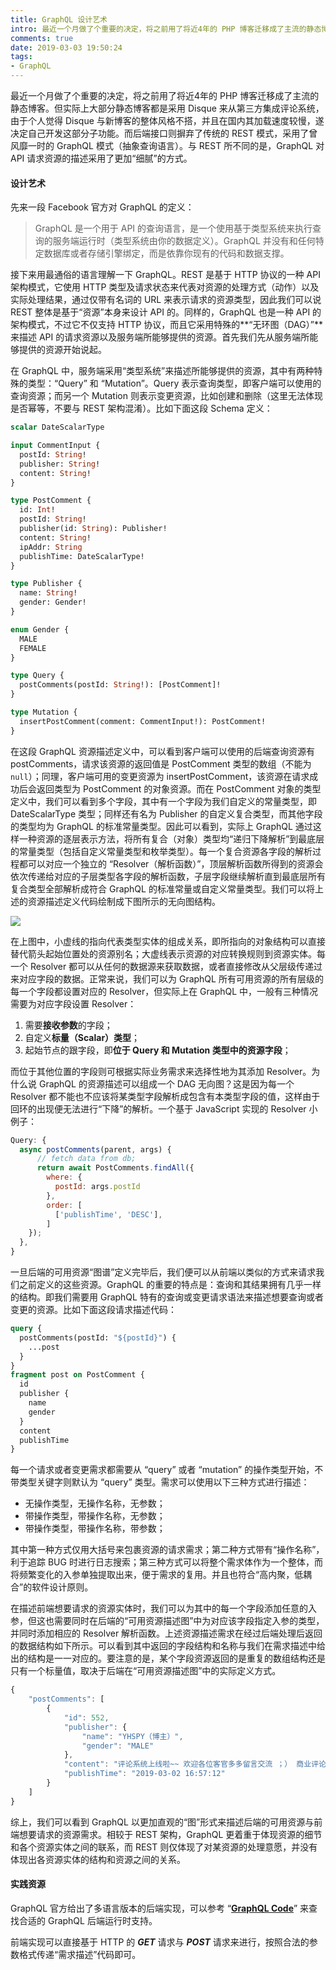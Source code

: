 ```yaml
---
title: GraphQL 设计艺术
intro: 最近一个月做了个重要的决定，将之前用了将近4年的 PHP 博客迁移成了主流的静态博客。但实际上大部分静态博客都是采用 Disque 来从第三方集成评论系统，由于个人觉得 Disque 与新博客的整体风格不搭，并且在国内其加载速度较慢，遂决定自己开发这部分子功能。而后端接口则摒弃了传统的 REST 模式，采用了曾风靡一时的 GraphQL 模式（抽象查询语言）。与 REST 所不同的是，GraphQL 对 API 请求资源的描述采用了更加“细腻”的方式。
comments: true
date: 2019-03-03 19:50:24
tags:
- GraphQL
---
```


最近一个月做了个重要的决定，将之前用了将近4年的 PHP 博客迁移成了主流的静态博客。但实际上大部分静态博客都是采用 Disque 来从第三方集成评论系统，由于个人觉得 Disque 与新博客的整体风格不搭，并且在国内其加载速度较慢，遂决定自己开发这部分子功能。而后端接口则摒弃了传统的 REST 模式，采用了曾风靡一时的 GraphQL 模式（抽象查询语言）。与 REST 所不同的是，GraphQL 对 API 请求资源的描述采用了更加“细腻”的方式。

#### 设计艺术

先来一段 Facebook 官方对 GraphQL 的定义：

> GraphQL 是一个用于 API 的查询语言，是一个使用基于类型系统来执行查询的服务端运行时（类型系统由你的数据定义）。GraphQL 并没有和任何特定数据库或者存储引擎绑定，而是依靠你现有的代码和数据支撑。

接下来用最通俗的语言理解一下 GraphQL。REST 是基于 HTTP 协议的一种 API 架构模式，它使用 HTTP 类型及请求状态来代表对资源的处理方式（动作）以及实际处理结果，通过仅带有名词的 URL 来表示请求的资源类型，因此我们可以说 REST 整体是基于“资源”本身来设计 API 的。同样的，GraphQL 也是一种 API 的架构模式，不过它不仅支持 HTTP 协议，而且它采用特殊的**“无环图（DAG）”**来描述 API 的请求资源以及服务端所能够提供的资源。首先我们先从服务端所能够提供的资源开始说起。

在 GraphQL 中，服务端采用“类型系统”来描述所能够提供的资源，其中有两种特殊的类型：“Query” 和 “Mutation”。Query 表示查询类型，即客户端可以使用的查询资源；而另一个 Mutation 则表示变更资源，比如创建和删除（这里无法体现是否幂等，不要与 REST 架构混淆）。比如下面这段 Schema 定义：

```graphql
scalar DateScalarType

input CommentInput {
  postId: String!
  publisher: String!
  content: String!
}

type PostComment {
  id: Int!
  postId: String!
  publisher(id: String): Publisher!
  content: String!
  ipAddr: String
  publishTime: DateScalarType!
}

type Publisher {
  name: String!
  gender: Gender!
}

enum Gender {
  MALE
  FEMALE
}

type Query {
  postComments(postId: String!): [PostComment]!
}

type Mutation {
  insertPostComment(comment: CommentInput!): PostComment!
}
```

在这段 GraphQL 资源描述定义中，可以看到客户端可以使用的后端查询资源有 postComments，请求该资源的返回值是 PostComment 类型的数组（不能为 `null`）；同理，客户端可用的变更资源为 insertPostComment，该资源在请求成功后会返回类型为 PostComment 的对象资源。而在 PostComment 对象的类型定义中，我们可以看到多个字段，其中有一个字段为我们自定义的常量类型，即 DateScalarType 类型；同样还有名为 Publisher 的自定义复合类型，而其他字段的类型均为 GraphQL 的标准常量类型。因此可以看到，实际上 GraphQL 通过这样一种资源的逐层表示方法，将所有复合（对象）类型均“递归下降解析”到最底层的常量类型（包括自定义常量类型和枚举类型）。每一个复合资源各字段的解析过程都可以对应一个独立的 “Resolver（解析函数）”，顶层解析函数所得到的资源会依次传递给对应的子层类型各字段的解析函数，子层字段继续解析直到最底层所有复合类型全部解析成符合 GraphQL 的标准常量或自定义常量类型。我们可以将上述的资源描述定义代码绘制成下图所示的无向图结构。

![](1.png)

在上图中，小虚线的指向代表类型实体的组成关系，即所指向的对象结构可以直接替代箭头起始位置处的资源别名；大虚线表示资源的对应转换规则到资源实体。每一个 Resolver 都可以从任何的数据源来获取数据，或者直接修改从父层级传递过来对应字段的数据。正常来说，我们可以为 GraphQL 所有可用资源的所有层级的每一个字段都设置对应的 Resolver，但实际上在 GraphQL 中，一般有三种情况需要为对应字段设置 Resolver：

1. 需要**接收参数**的字段；
2. 自定义**标量（Scalar）类型**；
3. 起始节点的跟字段，即**位于 Query 和 Mutation 类型中的资源字段**；

而位于其他位置的字段则可根据实际业务需求来选择性地为其添加 Resolver。为什么说 GraphQL 的资源描述可以组成一个 DAG 无向图？这是因为每一个 Resolver 都不能也不应该将某类型字段解析成包含有本类型字段的值，这样由于回环的出现便无法进行“下降”的解析。一个基于 JavaScript 实现的 Resolver 小例子：

```javascript
Query: {
  async postComments(parent, args) {
      // fetch data from db; 
      return await PostComments.findAll({
        where: {
          postId: args.postId
        },
        order: [
          ['publishTime', 'DESC'],
        ]
    });
  },
}
```

一旦后端的可用资源“图谱”定义完毕后，我们便可以从前端以类似的方式来请求我们之前定义的这些资源。GraphQL 的重要的特点是：查询和其结果拥有几乎一样的结构。即我们需要用 GraphQL 特有的查询或变更请求语法来描述想要查询或者变更的资源。比如下面这段请求描述代码：

```GraphQL
query {
  postComments(postId: "${postId}") {
    ...post
  }
}
fragment post on PostComment {
  id
  publisher {
    name
    gender
  }
  content
  publishTime
}
```
每一个请求或者变更需求都需要从 “query” 或者 “mutation” 的操作类型开始，不带类型关键字则默认为 “query” 类型。需求可以使用以下三种方式进行描述：


* 无操作类型，无操作名称，无参数；
* 带操作类型，带操作名称，无参数；
* 带操作类型，带操作名称，带参数；

其中第一种方式仅用大括号来包裹资源的请求需求；第二种方式带有“操作名称”，利于追踪 BUG 时进行日志搜索；第三种方式可以将整个需求体作为一个整体，而将频繁变化的入参单独提取出来，便于需求的复用。并且也符合“高内聚，低耦合”的软件设计原则。

在描述前端想要请求的资源实体时，我们可以为其中的每一个字段添加任意的入参，但这也需要同时在后端的“可用资源描述图”中为对应该字段指定入参的类型，并同时添加相应的 Resolver 解析函数。上述资源描述需求在经过后端处理后返回的数据结构如下所示。可以看到其中返回的字段结构和名称与我们在需求描述中给出的结构是一一对应的。要注意的是，某个字段资源返回的是重复的数组结构还是只有一个标量值，取决于后端在“可用资源描述图”中的实际定义方式。

```javascript
{
    "postComments": [
        { 
            "id": 552,
            "publisher": {
                "name": "YHSPY（博主）",
                "gender": "MALE"
            },
            "content": "评论系统上线啦~~ 欢迎各位客官多多留言交流 ；） 商业评论、技术研究、生活琐事 and 创业思考。",
            "publishTime": "2019-03-02 16:57:12"
        }
    ]
}
```

综上，我们可以看到 GraphQL 以更加直观的“图”形式来描述后端的可用资源与前端想要请求的资源需求。相较于 REST 架构，GraphQL 更着重于体现资源的细节和各个资源实体之间的联系，而 REST 则仅体现了对某资源的处理意愿，并没有体现出各资源实体的结构和资源之间的关系。


#### 实践资源

GraphQL 官方给出了多语言版本的后端实现，可以参考 “**[GraphQL Code](http://graphql.cn/code/)**” 来查找合适的 GraphQL 后端运行时支持。

前端实现可以直接基于 HTTP 的 ***GET*** 请求与 ***POST*** 请求来进行，按照合法的参数格式传递“需求描述”代码即可。
